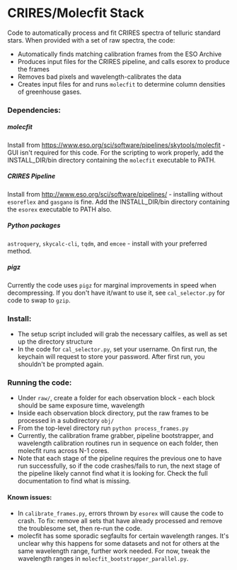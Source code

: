 # CRIRES/Molecfit Stack

Code to automatically process and fit CRIRES spectra of telluric standard stars.
When provided with a set of raw spectra, the code:
* Automatically finds matching calibration frames from the ESO Archive
* Produces input files for the CRIRES pipeline, and calls esorex to produce the frames
* Removes bad pixels and wavelength-calibrates the data
* Creates input files for and runs `molecfit` to determine column densities of greenhouse gases.

### Dependencies:
##### molecfit
Install from <https://www.eso.org/sci/software/pipelines/skytools/molecfit> - GUI isn't required for this code.
For the scripting to work properly, add the INSTALL_DIR/bin directory containing the `molecfit` executable to PATH.

##### CRIRES Pipeline
Install from <http://www.eso.org/sci/software/pipelines/> - installing without `esoreflex` and `gasgano` is fine.
Add the INSTALL_DIR/bin directory containing the `esorex` executable to PATH also.

##### Python packages
`astroquery`, `skycalc-cli`, `tqdm`, and `emcee` - install with your preferred method.

##### pigz
Currently the code uses `pigz` for marginal improvements in speed when decompressing. If you don't have it/want to use it, see `cal_selector.py`  for code to swap to `gzip`.

### Install:
* The setup script included will grab the necessary calfiles, as well as set up the directory structure
* In the code for `cal_selector.py`, set your username. On first run, the keychain will request to store your password. After first run, you shouldn't be prompted again.

### Running the code:
* Under `raw/`, create a folder for each observation block - each block should be same exposure time, wavelength
* Inside each observation block directory, put the raw frames to be processed in a subdirectory `obj/`
* From the top-level directory run `python process_frames.py`
* Currently, the calibration frame grabber, pipeline bootstrapper, and wavelength calibration routines run in sequence on each folder, then molecfit runs across N-1 cores.
* Note that each stage of the pipeline requires the previous one to have run successfully, so if the code crashes/fails to run, the next stage of the pipeline likely cannot find what it is looking for. Check the full documentation to find what is missing.

#### Known issues:
* In `calibrate_frames.py`, errors thrown by `esorex` will cause the code to crash. To fix: remove all sets that have already processed and remove the troublesome set, then re-run the code.
* molecfit has some sporadic segfaults for certain wavelength ranges. It's unclear why this happens for some datasets and not for others at the same wavelength range, further work needed. For now, tweak the wavelength ranges in `molecfit_bootstrapper_parallel.py`.

